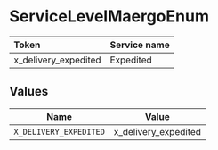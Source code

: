 # ServiceLevelMaergoEnum

|Token | Service name|
|:---|:---|
| x_delivery_expedited | Expedited|



## Values

| Name                   | Value                  |
| ---------------------- | ---------------------- |
| `X_DELIVERY_EXPEDITED` | x_delivery_expedited   |